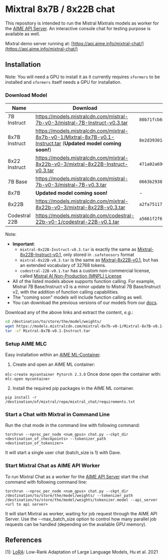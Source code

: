 # Mixtral 8x7B / 8x22B chat

This repository is intended to run the Mistral Mixtrals models as worker for the [AIME API Server](https://github.com/aime-team/aime-api-server). An interactive console chat for testing purpose is available as well.

Mixtral demo server running at: [https://api.aime.info/mixtral-chat/](https://api.aime.info/mixtral-chat/)

## Installation

Note: You will need a GPU to install it as it currently requires `xformers` to be installed and `xformers` itself needs a GPU for installation.

### Download Model

| Name        | Download | md5sum |
|-------------|-------|-------|
| 7B Instruct | https://models.mistralcdn.com/mistral-7b-v0-3/mistral-7B-Instruct-v0.3.tar | `80b71fcb6416085bcb4efad86dfb4d52` |
| 8x7B Instruct | https://models.mistralcdn.com/mixtral-8x7b-v0-1/Mixtral-8x7B-v0.1-Instruct.tar (**Updated model coming soon!**) | `8e2d3930145dc43d3084396f49d38a3f` |
| 8x22 Instruct | https://models.mistralcdn.com/mixtral-8x22b-v0-3/mixtral-8x22B-Instruct-v0.3.tar | `471a02a6902706a2f1e44a693813855b` |
| 7B Base | https://models.mistralcdn.com/mistral-7b-v0-3/mistral-7B-v0.3.tar | `0663b293810d7571dad25dae2f2a5806` |
| 8x7B |     **Updated model coming soon!**       | - |
| 8x22B | https://models.mistralcdn.com/mixtral-8x22b-v0-3/mixtral-8x22B-v0.3.tar | `a2fa75117174f87d1197e3a4eb50371a` |
| Codestral 22B | https://models.mistralcdn.com/codestral-22b-v0-1/codestral-22B-v0.1.tar | `a5661f2f6c6ee4d6820a2f68db934c5d` |

Note: 
- **Important**:
  - `mixtral-8x22B-Instruct-v0.3.tar` is exactly the same as [Mixtral-8x22B-Instruct-v0.1](https://huggingface.co/mistralai/Mixtral-8x22B-Instruct-v0.1), only stored in `.safetensors` format
  - `mixtral-8x22B-v0.3.tar` is the same as [Mixtral-8x22B-v0.1](https://huggingface.co/mistralai/Mixtral-8x22B-v0.1), but has an extended vocabulary of 32768 tokens.
  - `codestral-22B-v0.1.tar` has a custom non-commercial license, called [Mistral AI Non-Production (MNPL) License](https://mistral.ai/licenses/MNPL-0.1.md)
- All of the listed models above supports function calling. For example, Mistral 7B Base/Instruct v3 is a minor update to Mistral 7B Base/Instruct v2,  with the addition of function calling capabilities. 
- The "coming soon" models will include function calling as well. 
- You can download the previous versions of our models from our [docs](https://docs.mistral.ai/getting-started/open_weight_models/#downloading).


Download any of the above links and extract the content, *e.g.*:

```sh
cd /destination/to/store/the/model/weights/
wget https://models.mistralcdn.com/mixtral-8x7b-v0-1/Mixtral-8x7B-v0.1-Instruct.tar
tar -xf Mixtral-8x7B-v0.1-Instruct.tar
```

### Setup AIME MLC

Easy installation within an [AIME ML-Container](https://github.com/aime-team/aime-ml-containers).

1. Create and open an AIME ML container:

```mlc-create mycontainer Pytorch 2.3.0```
Once done open the container with:
```mlc-open mycontainer```

2. Install the required pip packages in the AIME ML container.

```
pip install -r /destination/of/mixtral/repo/mixtral_chat/requirements.txt
```

### Start a Chat with Mixtral in Command Line

Run the chat mode in the command line with following command:
```
torchrun --nproc_per_node <num_gpus> chat.py --ckpt_dir <destination_of_checkpoints> --tokenizer_path <destination_of_tokenizer>
```
It will start a single user chat (batch_size is 1) with Dave.

### Start Mixtral Chat as AIME API Worker

To run Mixtral Chat as a worker for the [AIME API Server](https://github.com/aime-team/aime-api-server) start the chat command with following command line:

```
torchrun --nproc_per_node <num_gpus> chat.py --ckpt_dir /destination/to/store/the/model/weights/ --tokenizer_path /destination/to/store/the/model/weights/tokenizer.model --api_server <url to api server>
```
It will start Mixtral as worker, waiting for job request through the AIME API Server. Use the --max_batch_size option to control how many parallel job requests can be handled (depending on the available GPU memory). 


## References

[1]: [LoRA](https://arxiv.org/abs/2106.09685): Low-Rank Adaptation of Large Language Models, Hu et al. 2021

